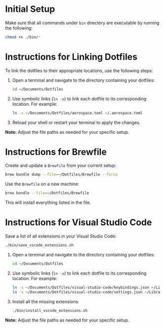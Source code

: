 # Initial Setup

Make sure that all commands under `bin` directory are executable by running the following:

```bash
chmod +x ./bin/*
```

# Instructions for Linking Dotfiles

To link the dotfiles to their appropriate locations, use the following steps:

1. Open a terminal and navigate to the directory containing your dotfiles:
    ```bash
    cd ~/Documents/Dotfiles
    ```

2. Use symbolic links (`ln -s`) to link each dotfile to its corresponding location. For example:
    ```bash
    ln -s ~/Documents/Dotfiles/aerospace.toml ~/.aerospace.toml
    ```

3. Reload your shell or restart your terminal to apply the changes.

**Note:** Adjust the file paths as needed for your specific setup.

# Instructions for Brewfile

Create and update a `Brewfile` from your current setup:

```bash
brew bundle dump --file=~/Dotfiles/Brewfile --force
```

Use the `Brewfile` on a new machine:

```bash
brew bundle --file=~/Dotfiles/Brewfile
```

This will install everything listed in the file.

# Instructions for Visual Studio Code

Save a list of all extensions in your Visual Studio Code:

```bash
./bin/save_vscode_extensions.sh
```

1. Open a terminal and navigate to the directory containing your dotfiles:
    ```bash
    cd ~/Documents/Dotfiles
    ```

2. Use symbolic links (`ln -s`) to link each dotfile to its corresponding location. For example:
    ```bash
    ln -s ~/Documents/Dotfiles/visual-studio-code/keybindings.json ~/Library/Application\ Support/Code/User/keybindings.json
    ln -s ~/Documents/Dotfiles/visual-studio-code/settings.json ~/Library/Application\ Support/Code/User/settings.json
    ```

3. Install all the missing extensions:
    ```bash
    ./bin/install_vscode_extensions.sh
    ```

**Note:** Adjust the file paths as needed for your specific setup.